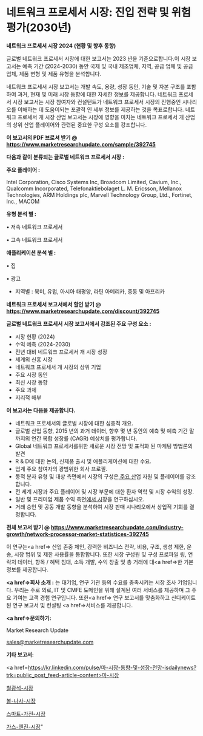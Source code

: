 # 네트워크 프로세서 시장: 진입 전략 및 위험 평가(2030년)

<strong>네트워크 프로세서 시장 2024 (현황 및 향후 동향)</strong>

글로벌 네트워크 프로세서 시장에 대한 보고서는 2023 년을 기준으로합니다.이 시장 보고서는 예측 기간 (2024-2030) 동안 국제 및 국내 제조업체, 지역, 공급 업체 및 공급 업체, 제품 변형 및 제품 유형을 분석합니다.

네트워크 프로세서 시장 보고서는 개발 속도, 용량, 성장 동인, 기술 및 자본 구조를 포함하여 과거, 현재 및 미래 시장 동향에 대한 자세한 정보를 제공합니다. 네트워크 프로세서 시장 보고서는 시장 참여자와 컨설턴트가 네트워크 프로세서 시장의 진행중인 시나리오를 이해하는 데 도움이되는 포괄적 인 세부 정보를 제공하는 것을 목표로합니다. 네트워크 프로세서 개 시장 산업 보고서는 시장에 영향을 미치는 네트워크 프로세서 개 산업의 상위 산업 플레이어와 관련된 중요한 구성 요소를 강조합니다.



<strong>이 보고서의 PDF 브로셔 받기 @ <a href=https://www.marketresearchupdate.com/sample/392745>https://www.marketresearchupdate.com/sample/392745</a></strong>



<strong>다음과 같이 분류되는 글로벌 네트워크 프로세서 시장 :</strong>



<strong>주요 플레이어 :</strong>

Intel Corporation, Cisco Systems Inc, Broadcom Limited, Cavium, Inc., Qualcomm Incorporated, Telefonaktiebolaget L. M. Ericsson, Mellanox Technologies, ARM Holdings plc, Marvell Technology Group, Ltd., Fortinet, Inc., MACOM



<strong>유형 분석 별 :</strong>

• 저속 네트워크 프로세서

• 고속 네트워크 프로세서



<strong>애플리케이션 분석 별 :</strong>

• 집

• 광고

<ul>
  <li>지역별 : 북미, 유럽, 아시아 태평양, 라틴 아메리카, 중동 및 아프리카</li>
</ul>


<strong>네트워크 프로세서 보고서에서 할인 받기 @ <a href=https://www.marketresearchupdate.com/discount/392745>https://www.marketresearchupdate.com/discount/392745</a></strong>



<strong>글로벌 네트워크 프로세서 시장 보고서에서 강조된 주요 구성 요소 :</strong>
<ul>
  <li>시장 현황 (2024)</li>
  <li>수익 예측 (2024-2030)</li>
  <li>전년 대비 네트워크 프로세서 개 시장 성장</li>
  <li>세계의 신흥 시장</li>
  <li>네트워크 프로세서 개 시장의 상위 기업</li>
  <li>주요 시장 동인</li>
  <li>최신 시장 동향</li>
  <li>주요 과제</li>
  <li>지리적 해부</li>
</ul>


<strong>이 보고서는 다음을 제공합니다.</strong>
<ul>
  <li>네트워크 프로세서의 글로벌 시장에 대한 심층적 개요.</li>
  <li>글로벌 산업 동향, 2015 년의 과거 데이터, 향후 몇 년 동안의 예측 및 예측 기간 말까지의 연간 복합 성장률 (CAGR) 예상치를 평가합니다.</li>
  <li>Global 네트워크 프로세서를위한 새로운 시장 전망 및 표적화 된 마케팅 방법론의 발견</li>
  <li>R &amp; D에 대한 논의, 신제품 출시 및 애플리케이션에 대한 수요.</li>
  <li>업계 주요 참여자의 광범위한 회사 프로필.</li>
  <li>동적 분자 유형 및 대상 측면에서 시장의 구성은<a href=> 주요 산</a>업 자원 및 플레이어를 강조합니다.</li>
  <li>전 세계 시장과 주요 플레이어 및 시장 부문에 대한 환자 역학 및 시장 수익의 성장.</li>
  <li>일반 및 프리미엄 제품 수익 측면<a href=>에서 시</a>장을 연구하십시오.</li>
  <li>거래 승인 및 공동 개발 동향을 분석하여 시장 판매 시나리오에서 상업적 기회를 결정합니다.</li>
</ul>



<strong>전체 보고서 받기 @ <a href=https://www.marketresearchupdate.com/industry-growth/network-processor-market-statistices-392745>https://www.marketresearchupdate.com/industry-growth/network-processor-market-statistices-392745</a></strong>

이 연구는<a href=> 산업 존중</a> 체인, 강력한 비즈니스 전략, 비용, 구조, 생성 제한, 운송, 시장 범위 및 제한 사용률을 통합합니다. 또한 시장 구성원 및 구성 프로파일 링, 연락처 데이터, 항목 / 혜택 침대, 소득 개발, 수익 창출 및 총 거래에 대<a href=>한 기본 </a>정보를 제공합니다.



<strong><a href=>회사 소</a>개 :</strong>
는 대기업, 연구 기관 등의 수요를 충족시키는 시장 조사 기업입니다. 우리는 주로 의료, IT 및 CMFE 도메인을 위해 설계된 여러 서비스를 제공하며 그 주요 기여는 고객 경험 연구입니다. 또한<a href=> 연구 보</a>고서를 맞춤화하고 신디케이트 된 연구 보고서 및 컨설팅 <a href=>서비스</a>를 제공합니다.



<strong><a href=>문의하기:</a></strong>

Market Research Update

sales@marketresearchupdate.com



<strong>기타 보고서:</strong>

<a href=https://kr.linkedin.com/pulse/마-시장-동향-및-성장-전망-isdailynews?trk=public_post_feed-article-content>마-시장</a>

<a href=https://www.linkedin.com/pulse/철광석-시장-세분화-연구-및-목표-고객2029년-analytics-avenue-adventures-24-ana/>철광석-시장</a>

<a href=https://www.linkedin.com/pulse/볼-나사-시장-현재-및-미래-성장-2029-analytics-avenue-adventures-24-ana-k6yjf/>볼-나사-시장</a>

<a href=https://www.linkedin.com/pulse/스마트-가전-시장-경쟁-분석-및-성장-잠재력-2029-trend-tracking-tips-360-analysis-zfmyf/>스마트-가전-시장</a>

<a href=https://www.linkedin.com/pulse/가스-엔진-시장-세분화-연구-및-목표-고객2030년-isdailynews-ledgc/>가스-엔진-시장</a>"
